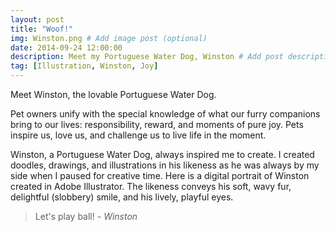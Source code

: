 ```yaml
---
layout: post
title: "Woof!"
img: Winston.png # Add image post (optional)
date: 2014-09-24 12:00:00 
description: Meet my Portuguese Water Dog, Winston # Add post description (optional)
tag: [Illustration, Winston, Joy]
---
```

Meet Winston, the lovable Portuguese Water Dog. 

Pet owners unify with the special knowledge of what our furry companions bring to our lives: responsibility, reward, and moments of pure joy.  Pets inspire us, love us, and challenge us to live life in the moment.

Winston, a Portuguese Water Dog, always inspired me to create. I created doodles, drawings, and illustrations in his likeness as he was always by my side when I paused for creative time. Here is a digital portrait of Winston created in Adobe Illustrator. The likeness conveys his soft, wavy fur, delightful (slobbery) smile, and his lively, playful eyes.

> Let's play ball! <cite>- Winston</cite>